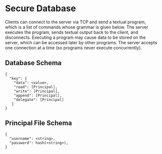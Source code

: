 # Secure Database
Clients can connect to the server via TCP and send a textual program, which is a list of commands whose grammar is given below. The server executes the program, sends textual output back to the client, and disconnects. Executing a program may cause data to be stored on the server, which can be accessed later by other programs. The server accepts one connection at a time (so programs never execute concurrently).

## Database Schema

```
{
  "key": {
    "data": <value>,
    "read": [Principal],
    "write": [Principal],
    "append": [Principal],
    "delegate": [Principal]
   }
}
```

## Principal File Schema

```
{
  "username": <string>,
  "password": hash(<string>),
}
```
